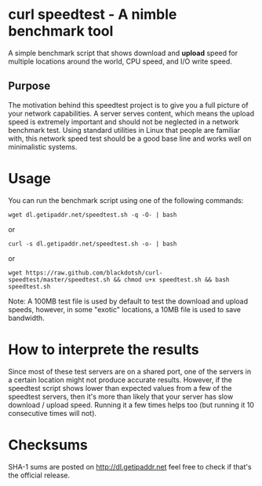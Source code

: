 # curl speedtest - A nimble benchmark tool

A simple benchmark script that shows download and <b>upload</b> speed for multiple locations around the world, CPU speed, and I/O write speed.

## Purpose

The motivation behind this speedtest project is to give you a full picture of your network capabilities. A server serves content, which means the upload speed is extremely important and should not be neglected in a network benchmark test. Using standard utilities in Linux that people are familiar with, this network speed test should be a good base line and works well on minimalistic systems. <br>


# Usage
You can run the benchmark script using one of the following commands:
```
wget dl.getipaddr.net/speedtest.sh -q -O- | bash 
```
or
```
curl -s dl.getipaddr.net/speedtest.sh -o- | bash
```
or
```
wget https://raw.github.com/blackdotsh/curl-speedtest/master/speedtest.sh && chmod u+x speedtest.sh && bash speedtest.sh
```
Note: A 100MB test file is used by default to test the download and upload speeds, however, in some "exotic" locations, a 10MB file is used to save bandwidth.

# How to interprete the results
Since most of these test servers are on a shared port, one of the servers in a certain location might not produce accurate results. However, if the speedtest script shows lower than expected values from a few of the speedtest servers, then it's more than likely that your server has slow download / upload speed. Running it a few times helps too (but running it 10 consecutive times will not). 

# Checksums
SHA-1 sums are posted on http://dl.getipaddr.net feel free to check if that's the official release.
